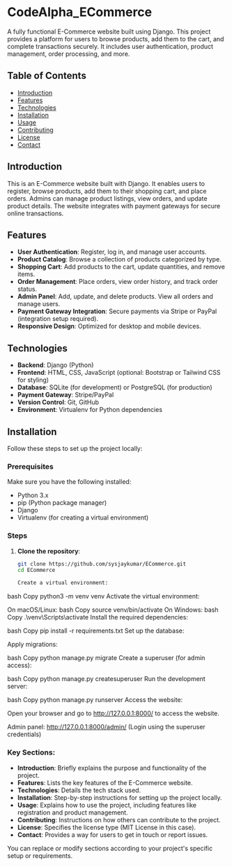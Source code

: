 # CodeAlpha_ECommerce

A fully functional E-Commerce website built using Django. This project provides a platform for users to browse products, add them to the cart, and complete transactions securely. It includes user authentication, product management, order processing, and more.

## Table of Contents
- [Introduction](#introduction)
- [Features](#features)
- [Technologies](#technologies)
- [Installation](#installation)
- [Usage](#usage)
- [Contributing](#contributing)
- [License](#license)
- [Contact](#contact)

## Introduction

This is an E-Commerce website built with Django. It enables users to register, browse products, add them to their shopping cart, and place orders. Admins can manage product listings, view orders, and update product details. The website integrates with payment gateways for secure online transactions.

## Features

- **User Authentication**: Register, log in, and manage user accounts.
- **Product Catalog**: Browse a collection of products categorized by type.
- **Shopping Cart**: Add products to the cart, update quantities, and remove items.
- **Order Management**: Place orders, view order history, and track order status.
- **Admin Panel**: Add, update, and delete products. View all orders and manage users.
- **Payment Gateway Integration**: Secure payments via Stripe or PayPal (integration setup required).
- **Responsive Design**: Optimized for desktop and mobile devices.

## Technologies

- **Backend**: Django (Python)
- **Frontend**: HTML, CSS, JavaScript (optional: Bootstrap or Tailwind CSS for styling)
- **Database**: SQLite (for development) or PostgreSQL (for production)
- **Payment Gateway**: Stripe/PayPal
- **Version Control**: Git, GitHub
- **Environment**: Virtualenv for Python dependencies

## Installation

Follow these steps to set up the project locally:

### Prerequisites

Make sure you have the following installed:
- Python 3.x
- pip (Python package manager)
- Django
- Virtualenv (for creating a virtual environment)

### Steps

1. **Clone the repository**:

   ```bash
   git clone https://github.com/sysjaykumar/ECommerce.git
   cd ECommerce

   Create a virtual environment:

bash
Copy
python3 -m venv venv
Activate the virtual environment:

On macOS/Linux:
bash
Copy
source venv/bin/activate
On Windows:
bash
Copy
.\venv\Scripts\activate
Install the required dependencies:

bash
Copy
pip install -r requirements.txt
Set up the database:

Apply migrations:

bash
Copy
python manage.py migrate
Create a superuser (for admin access):

bash
Copy
python manage.py createsuperuser
Run the development server:

bash
Copy
python manage.py runserver
Access the website:

Open your browser and go to http://127.0.0.1:8000/ to access the website.

Admin panel: http://127.0.0.1:8000/admin/ (Login using the superuser credentials)


### Key Sections:
- **Introduction**: Briefly explains the purpose and functionality of the project.
- **Features**: Lists the key features of the E-Commerce website.
- **Technologies**: Details the tech stack used.
- **Installation**: Step-by-step instructions for setting up the project locally.
- **Usage**: Explains how to use the project, including features like registration and product management.
- **Contributing**: Instructions on how others can contribute to the project.
- **License**: Specifies the license type (MIT License in this case).
- **Contact**: Provides a way for users to get in touch or report issues.

You can replace or modify sections according to your project's specific setup or requirements.
